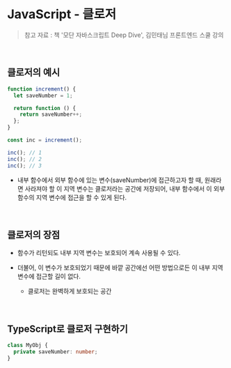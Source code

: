 # JavaScript - 클로저

> 참고 자료 : 책 '모단 자바스크립트 Deep Dive', 김민태님 프론트엔드 스쿨 강의

<!-- <br/> -->

<!-- ### 목차 -->

  <!-- - <a href=""></a> -->
  <!-- - <a href=""></a> -->

<br/>

## 클로저의 예시

```js
function increment() {
  let saveNumber = 1;

  return function () {
    return saveNumber++;
  };
}

const inc = increment();

inc(); // 1
inc(); // 2
inc(); // 3
```

- 내부 함수에서 외부 함수에 있는 변수(saveNumber)에 접근하고자 할 때, 원래라면 사라져야 할 이 지역 변수는 클로저라는 공간에 저장되어, 내부 함수에서 이 외부 함수의 지역 변수에 접근을 할 수 있게 된다.

<br/>

## 클로저의 장점

- 함수가 리턴되도 내부 지역 변수는 보호되어 계속 사용될 수 있다.

- 더불어, 이 변수가 보호되었기 때문에 바깥 공간에선 어떤 방법으로든 이 내부 지역 변수에 접근할 길이 없다.

  - 클로저는 완벽하게 보호되는 공간

<br/>

## TypeScript로 클로저 구현하기

```ts
class MyObj {
  private saveNumber: number;
}
```

<br/>
